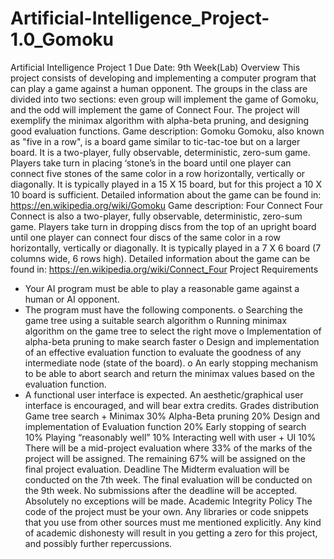 # Artificial-Intelligence_Project-1.0_Gomoku
Artificial Intelligence
Project 1
Due Date: 9th Week(Lab)
Overview
This project consists of developing and implementing a computer program that can play a game against a human opponent. The groups in the class are divided into two sections: even group will implement the game of Gomoku, and the odd will implement the game of Connect Four. The project will exemplify the minimax algorithm with alpha-beta pruning, and designing good evaluation functions.
Game description: Gomoku
Gomoku, also known as "five in a row", is a board game similar to tic-tac-toe but on a larger board. It is a two-player, fully observable, deterministic, zero-sum game. Players take turn in placing ‘stone’s in the board until one player can connect five stones of the same color in a row horizontally, vertically or diagonally. It is typically played in a 15 X 15 board, but for this project a 10 X 10 board is sufficient. Detailed information about the game can be found in: https://en.wikipedia.org/wiki/Gomoku
Game description: Four Connect
Four Connect is also a two-player, fully observable, deterministic, zero-sum game. Players take turn in dropping discs from the top of an upright board until one player can connect four discs of the same color in a row horizontally, vertically or diagonally. It is typically played in a 7 X 6 board (7 columns wide, 6 rows high). Detailed information about the game can be found in: https://en.wikipedia.org/wiki/Connect_Four
Project Requirements
- Your AI program must be able to play a reasonable game against a human or AI opponent.
- The program must have the following components.
o Searching the game tree using a suitable search algorithm
o Running minimax algorithm on the game tree to select the right move
o Implementation of alpha-beta pruning to make search faster
o Design and implementation of an effective evaluation function to evaluate the goodness of any intermediate node (state of the board).
o An early stopping mechanism to be able to abort search and return the minimax values based on the evaluation function.
- A functional user interface is expected. An aesthetic/graphical user interface is encouraged, and will bear extra credits.
Grades distribution
Game tree search + Minimax
30%
Alpha-Beta pruning
20%
Design and implementation of Evaluation function
20%
Early stopping of search
10%
Playing “reasonably well”
10%
Interacting well with user + UI
10%
There will be a mid-project evaluation where 33% of the marks of the project will be assigned. The remaining 67% will be assigned on the final project evaluation.
Deadline
The Midterm evaluation will be conducted on the 7th week. The final evaluation will be conducted on the 9th week. No submissions after the deadline will be accepted. Absolutely no exceptions will be made.
Academic Integrity Policy
The code of the project must be your own. Any libraries or code snippets that you use from other sources must me mentioned explicitly. Any kind of academic dishonesty will result in you getting a zero for this project, and possibly further repercussions.
